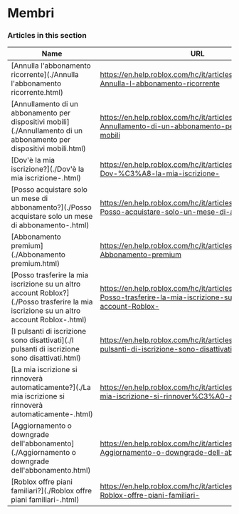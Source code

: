 # Membri  
### Articles in this section
Name|URL
-|-
[Annulla l'abbonamento ricorrente](./Annulla l'abbonamento ricorrente.html) |https://en.help.roblox.com/hc/it/articles/203312540-Annulla-l-abbonamento-ricorrente
[Annullamento di un abbonamento per dispositivi mobili](./Annullamento di un abbonamento per dispositivi mobili.html) |https://en.help.roblox.com/hc/it/articles/360029312472-Annullamento-di-un-abbonamento-per-dispositivi-mobili
[Dov'è la mia iscrizione?](./Dov'è la mia iscrizione-.html) |https://en.help.roblox.com/hc/it/articles/360029482412-Dov-%C3%A8-la-mia-iscrizione-
[Posso acquistare solo un mese di abbonamento?](./Posso acquistare solo un mese di abbonamento-.html) |https://en.help.roblox.com/hc/it/articles/203312780-Posso-acquistare-solo-un-mese-di-abbonamento-
[Abbonamento premium](./Abbonamento premium.html) |https://en.help.roblox.com/hc/it/articles/360024256251-Abbonamento-premium
[Posso trasferire la mia iscrizione su un altro account Roblox?](./Posso trasferire la mia iscrizione su un altro account Roblox-.html) |https://en.help.roblox.com/hc/it/articles/203312640-Posso-trasferire-la-mia-iscrizione-su-un-altro-account-Roblox-
[I pulsanti di iscrizione sono disattivati](./I pulsanti di iscrizione sono disattivati.html) |https://en.help.roblox.com/hc/it/articles/203312690--I-pulsanti-di-iscrizione-sono-disattivati
[La mia iscrizione si rinnoverà automaticamente?](./La mia iscrizione si rinnoverà automaticamente-.html) |https://en.help.roblox.com/hc/it/articles/203312630-La-mia-iscrizione-si-rinnover%C3%A0-automaticamente-
[Aggiornamento o downgrade dell'abbonamento](./Aggiornamento o downgrade dell'abbonamento.html) |https://en.help.roblox.com/hc/it/articles/203312750-Aggiornamento-o-downgrade-dell-abbonamento
[Roblox offre piani familiari?](./Roblox offre piani familiari-.html) |https://en.help.roblox.com/hc/it/articles/203312610-Roblox-offre-piani-familiari-